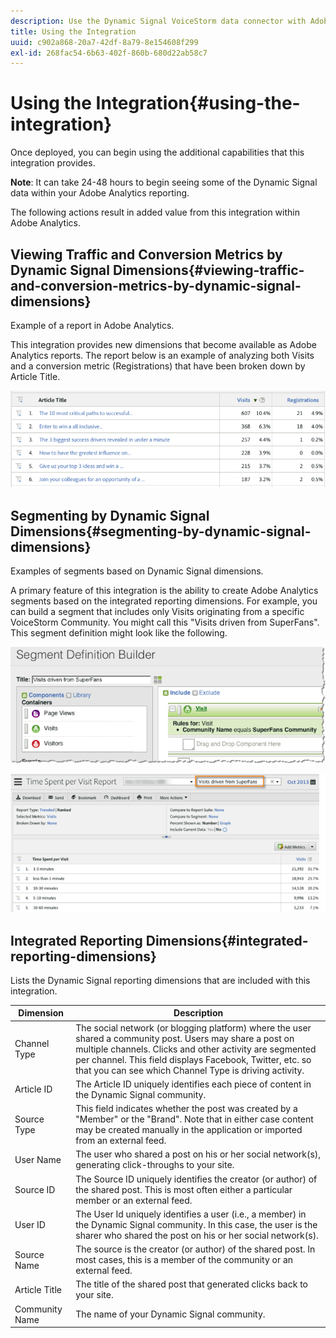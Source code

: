 ```yaml
---
description: Use the Dynamic Signal VoiceStorm data connector with Adobe Analytics.
title: Using the Integration
uuid: c902a868-20a7-42df-8a79-8e154608f299
exl-id: 268fac54-6b63-402f-860b-680d22ab58c7
---
```

# Using the Integration{#using-the-integration}

Once deployed, you can begin using the additional capabilities that this integration provides.

**Note**: It can take 24-48 hours to begin seeing some of the Dynamic Signal data within your Adobe Analytics reporting.

The following actions result in added value from this integration within Adobe Analytics.

## Viewing Traffic and Conversion Metrics by Dynamic Signal Dimensions{#viewing-traffic-and-conversion-metrics-by-dynamic-signal-dimensions}

Example of a report in Adobe Analytics.

This integration provides new dimensions that become available as Adobe Analytics reports. The report below is an example of analyzing both Visits and a conversion metric (Registrations) that have been broken down by Article Title.

![](assets/examplereport.png)

## Segmenting by Dynamic Signal Dimensions{#segmenting-by-dynamic-signal-dimensions}

Examples of segments based on Dynamic Signal dimensions.

A primary feature of this integration is the ability to create Adobe Analytics segments based on the integrated reporting dimensions. For example, you can build a segment that includes only Visits originating from a specific VoiceStorm Community. You might call this "Visits driven from SuperFans". This segment definition might look like the following.

![](assets/segment1.png)

![](assets/segment2.png)

## Integrated Reporting Dimensions{#integrated-reporting-dimensions}

Lists the Dynamic Signal reporting dimensions that are included with this integration.

|  Dimension  | Description  |
|---|---|
|  Channel Type  | The social network (or blogging platform) where the user shared a community post. Users may share a post on multiple channels. Clicks and other activity are segmented per channel. This field displays Facebook, Twitter, etc. so that you can see which Channel Type is driving activity.  |
|  Article ID  | The Article ID uniquely identifies each piece of content in the Dynamic Signal community.  |
|  Source Type  | This field indicates whether the post was created by a "Member" or the "Brand". Note that in either case content may be created manually in the application or imported from an external feed.  |
|  User Name  | The user who shared a post on his or her social network(s), generating click-throughs to your site.  |
|  Source ID  | The Source ID uniquely identifies the creator (or author) of the shared post. This is most often either a particular member or an external feed.  |
|  User ID  | The User Id uniquely identifies a user (i.e., a member) in the Dynamic Signal community. In this case, the user is the sharer who shared the post on his or her social network(s).  |
|  Source Name  | The source is the creator (or author) of the shared post. In most cases, this is a member of the community or an external feed.  |
|  Article Title  | The title of the shared post that generated clicks back to your site.  |
|  Community Name  | The name of your Dynamic Signal community.  |
